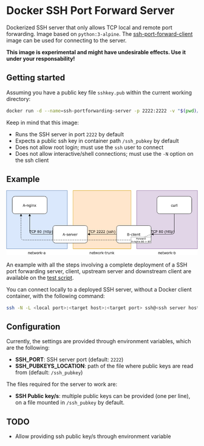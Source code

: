 # Docker SSH Port Forward Server

Dockerized SSH server that only allows TCP local and remote port forwarding. Image based on `python:3-alpine`. The [ssh-port-forward-client](https://github.com/David-Lor/Docker-SSH-Port-Forward-Client) image can be used for connecting to the server.

**This image is experimental and might have undesirable effects. Use it under your responsability!**

## Getting started

Assuming you have a public key file `sshkey.pub` within the current working directory:

```bash
docker run -d --name=ssh-portforwarding-server -p 2222:2222 -v "$(pwd)/sshkey.pub:/ssh_pubkey:ro" davidlor/ssh-port-forward-server
```

Keep in mind that this image:

- Runs the SSH server in port `2222` by default
- Expects a public ssh key in container path `/ssh_pubkey` by default
- Does not allow root login; must use the `ssh` user to connect
- Does not allow interactive/shell connections; must use the `-N` option on the ssh client

## Example

![Diagram](docs/diagram.png)

An example with all the steps involving a complete deployment of a SSH port forwarding server, client, upstream server and downstream client are available on the [test script](tools/test.sh).

You can connect locally to a deployed SSH server, without a Docker client container, with the following command:

```bash
ssh -N -L <local port>:<target host>:<target port> ssh@<ssh server host> -p 2222
```

## Configuration

Currently, the settings are provided through environment variables, which are the following:

- **SSH_PORT**: SSH server port (default: `2222`)
- **SSH_PUBKEYS_LOCATION**: path of the file where public keys are read from (default: `/ssh_pubkey`)

The files required for the server to work are:

- **SSH Public key/s**: multiple public keys can be provided (one per line), on a file mounted in `/ssh_pubkey` by default.

## TODO

- Allow providing ssh public key/s through environment variable
